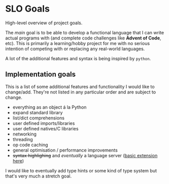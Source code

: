 # SLO Goals

High-level overview of project goals.

The _main_ goal is to be able to develop a functional language that I can write actual programs with (and complete code challenges like **Advent of Code**, etc).
This is primarily a learning/hobby project for me with no serious intention of competing with or replacing any real-world languages.

A lot of the additional features and syntax is being inspired by `python`.

## Implementation goals

This is a list of some additional features and functionality I would like to change/add. They're not listed in
any particular order and are subject to change.

- everything as an object á la Python
- expand standard library
- list/dict comprehensions
- user defined imports/libraries
- user defined natives/C libraries
- networking
- threading
- op code caching
- general optimisation / performance improvements
- ~~syntax highlighing~~ and _eventually_ a language server ([basic extension here](https://github.com/ESloman/slo-vscode))

I would like to eventually add type hints or some kind of type system but that's very much a stretch goal.
